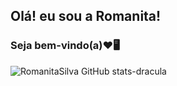 ## Olá! eu sou a Romanita!

### Seja bem-vindo(a)❤️🖥️

![RomanitaSilva GitHub stats-dracula](https://github-readme-stats.vercel.app/api?username=RomanitaSilva&show_icons=true&theme=dracula#gh-dark-mode-only)
